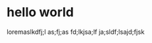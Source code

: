 <!DOCTYPE html>
<html lang="en">
<head>
    <meta charset="UTF-8">
    <meta name="viewport" content="width=device-width, initial-scale=1.0">
    <title>Document</title>
</head>
<body>
    <h1>hello world</h1>
    <p>loremaslkdfj;l as;fj;as fd;lkjsa;lf ja;sldf;lsajd;fjsk</p>
</body>
</html>